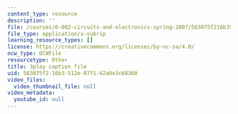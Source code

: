 ```yaml
---
content_type: resource
description: ''
file: /courses/6-002-circuits-and-electronics-spring-2007/563075f216b3512e87f162a0e3c68360_V0z_f7qxLcY.vtt
file_type: application/x-subrip
learning_resource_types: []
license: https://creativecommons.org/licenses/by-nc-sa/4.0/
ocw_type: OCWFile
resourcetype: Other
title: 3play caption file
uid: 563075f2-16b3-512e-87f1-62a0e3c68360
video_files:
  video_thumbnail_file: null
video_metadata:
  youtube_id: null
---
```

